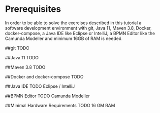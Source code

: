 # Prerequisites
In order to be able to solve the exercises described in this tutorial a software development environment with git, Java 11, Maven 3.8, Docker, docker-compose, a Java IDE like Eclipse or IntelliJ, a BPMN Editor like the Camunda Modeller and minimum 16GB of RAM is needed.

##git
TODO

##Java 11
TODO

##Maven 3.8
TODO

##Docker and docker-compose
TODO

##Java IDE
TODO Eclipse / IntelliJ

##BPMN Editor
TODO Camunda Modeller

##Minimal Hardware Requirements
TODO 16 GM RAM